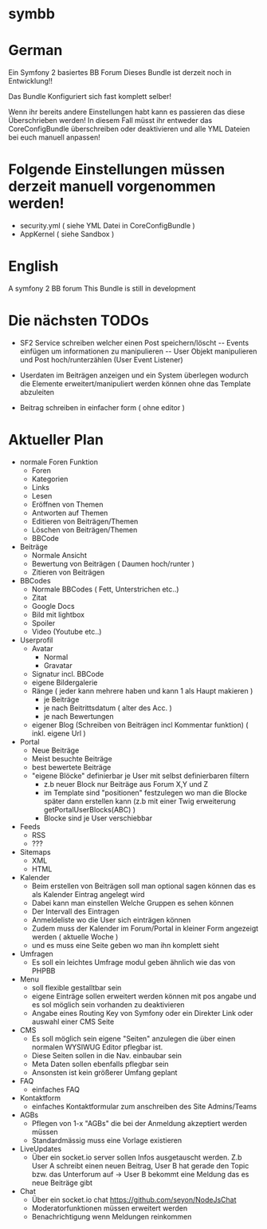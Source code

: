 symbb
==

German
===
Ein Symfony 2 basiertes BB Forum
Dieses Bundle ist derzeit noch in Entwicklung!!

Das Bundle Konfiguriert sich fast komplett selber!

Wenn ihr bereits andere Einstellungen habt kann es passieren das diese Überschrieben werden!
In diesem Fall müsst ihr entweder das CoreConfigBundle überschreiben oder deaktivieren und alle YML Dateien bei euch manuell anpassen!

Folgende Einstellungen müssen derzeit manuell vorgenommen werden!
====
- security.yml ( siehe YML Datei in CoreConfigBundle )
- AppKernel ( siehe Sandbox )

English
===
A symfony 2 BB forum
This Bundle is still in development

Die nächsten TODOs
==

- SF2 Service schreiben welcher einen Post speichern/löscht
-- Events einfügen um informationen zu manipulieren
-- User Objekt manipulieren und Post hoch/runterzählen (User Event Listener)

- Userdaten im Beiträgen anzeigen und ein System überlegen wodurch die Elemente erweitert/manipuliert werden können ohne das Template abzuleiten

- Beitrag schreiben in einfacher form ( ohne editor )


Aktueller Plan
==

- normale Foren Funktion
    -  Foren
    -  Kategorien
    -  Links
    -  Lesen
    -  Eröffnen von Themen
    -  Antworten auf Themen
    -  Editieren von Beiträgen/Themen
    -  Löschen von Beiträgen/Themen
    -  BBCode
- Beiträge
    -  Normale Ansicht
    -  Bewertung von Beiträgen ( Daumen hoch/runter )
    -  Zitieren von Beiträgen
- BBCodes
    -  Normale BBCodes ( Fett, Unterstrichen etc..)
    -  Zitat
    -  Google Docs
    -  Bild mit lightbox
    -  Spoiler
    -  Video (Youtube etc..)
- Userprofil
    -  Avatar
        - Normal
        - Gravatar
    -  Signatur incl. BBCode
    -  eigene Bildergalerie
    -  Ränge ( jeder kann mehrere haben und kann 1 als Haupt makieren )
        - je Beiträge
        - je nach Beitrittsdatum ( alter des Acc. )
        - je nach Bewertungen
    -  eigener Blog (Schreiben von Beiträgen incl Kommentar funktion) ( inkl. eigene Url )
- Portal
    -  Neue Beiträge
    -  Meist besuchte Beiträge
    -  best bewertete Beiträge
    -  "eigene Blöcke" definierbar je User mit selbst definierbaren filtern
        - z.b neuer Block nur Beiträge aus Forum X,Y und Z
        - im Template sind "positionen" festzulegen wo man die Blocke später dann erstellen kann (z.b mit einer Twig erweiterung getPortalUserBlocks(ABC) )
        - Blocke sind je User verschiebbar
- Feeds
    - RSS
    - ???
- Sitemaps
    -  XML
    -  HTML
- Kalender
    - Beim erstellen von Beiträgen soll man optional sagen können das es als Kalender Eintrag angelegt wird
    - Dabei kann man einstellen Welche Gruppen es sehen können
    - Der Intervall des Eintragen
    - Anmeldeliste wo die User sich einträgen können
    -  Zudem muss der Kalender im Forum/Portal in kleiner Form angezeigt werden ( aktuelle Woche )
    -  und es muss eine Seite geben wo man ihn komplett sieht
- Umfragen
    -  Es soll ein leichtes Umfrage modul geben ähnlich wie das von PHPBB
- Menu
    -  soll flexible gestalltbar sein
    -  eigene Einträge sollen erweitert werden können mit pos angabe und es sol möglich sein vorhanden zu deaktivieren
    -  Angabe eines Routing Key von Symfony oder ein Direkter Link oder auswahl einer CMS Seite
- CMS
    -  Es soll möglich sein eigene "Seiten" anzulegen die über einen normalen WYSIWUG Editor pflegbar ist.
    -  Diese Seiten sollen in die Nav. einbaubar sein
    -  Meta Daten sollen ebenfalls pflegbar sein
    -  Ansonsten ist kein größerer Umfang geplant
- FAQ
    -  einfaches FAQ
- Kontaktform
    -  einfaches Kontaktformular zum anschreiben des Site Admins/Teams
- AGBs
    -  Pflegen von 1-x "AGBs" die bei der Anmeldung akzeptiert werden müssen
    -  Standardmässig muss eine Vorlage existieren
- LiveUpdates
    -  Über ein socket.io server sollen Infos ausgetauscht werden. Z.b User A schreibt einen neuen Beitrag, User B hat gerade den Topic bzw. das Unterforum auf -> User B bekommt eine Meldung das es neue Beiträge gibt
- Chat
    -  Über ein socket.io chat https://github.com/seyon/NodeJsChat
    -  Moderatorfunktionen müssen erweitert werden
    -  Benachrichtigung wenn Meldungen reinkommen